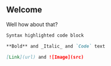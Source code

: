 ## Welcome

Well how about that?

```markdown
Syntax highlighted code block

**Bold** and _Italic_ and `Code` text

[Link](url) and ![Image](src)
```
